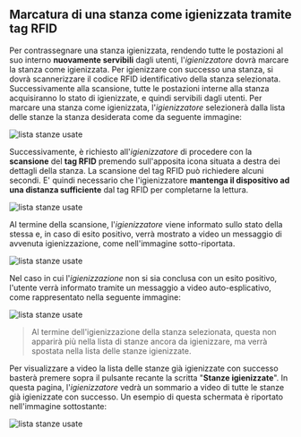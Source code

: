 ## Marcatura di una stanza come igienizzata tramite tag RFID
Per contrassegnare una stanza igienizzata, rendendo tutte le postazioni al suo interno **nuovamente servibili** dagli utenti, l'*igienizzatore* dovrà marcare la stanza come igienizzata. Per igienizzare con successo una stanza, si dovrà scannerizzare il codice RFID identificativo della stanza selezionata. Successivamente alla scansione, tutte le postazioni interne alla stanza acquisiranno lo stato di igienizzate, e quindi servibili dagli utenti.
Per marcare una stanza come igienizzata, l'*igienizzatore* selezionerà dalla lista delle stanze la stanza desiderata come da seguente immagine:

![lista stanze usate](/assets/mobile/stanze_usate.png)

Successivamente, è richiesto all'*igienizzatore* di procedere con la **scansione** del **tag RFID** premendo sull'apposita icona situata a destra dei dettagli della stanza. La scansione del tag RFID può richiedere alcuni secondi. E' quindi necessario che l'igienizzatore **mantenga il dispositivo ad una distanza sufficiente** dal tag RFID per completarne la lettura.

![lista stanze usate](/assets/mobile/scansione_NFC_pulizia.png)

Al termine della scansione, l'*igienizzatore* viene informato sullo stato della stessa e, in caso di esito positivo, verrà mostrato a video un messaggio di avvenuta igienizzazione, come nell'immagine sotto-riportata.

![lista stanze usate](/assets/mobile/igienizzazione_ok.png)

Nel caso in cui l'*igienizzazione* non si sia conclusa con un esito positivo, l'utente verrà informato tramite un messaggio a video auto-esplicativo, come rappresentato nella seguente immagine:

![lista stanze usate](/assets/mobile/igienizzazione_fallita.png)

>Al termine dell'igienizzazione della stanza selezionata, questa non apparirà più nella lista di stanze ancora da igienizzare, ma verrà spostata nella lista delle stanze igienizzate.

Per visualizzare a video la lista delle stanze già igienizzate con successo basterà premere sopra il pulsante recante la scritta "**Stanze igienizzate**".
In questa pagina, l'*igienizzatore* vedrà un sommario a video di tutte le stanze già igienizzate con successo. Un esempio di questa schermata è riportato nell'immagine sottostante:

![lista stanze usate](/assets/mobile/stanze_igienizzate.png)